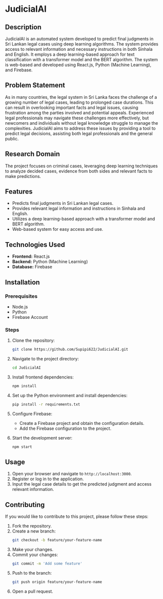 # JudicialAI

## Description
JudicialAI is an automated system developed to predict final judgments in Sri Lankan legal cases using deep learning algorithms. The system provides access to relevant information and necessary instructions in both Sinhala and English. It employs a deep learning-based approach for text classification with a transformer model and the BERT algorithm. The system is web-based and developed using React.js, Python (Machine Learning), and Firebase.

## Problem Statement
As in many countries, the legal system in Sri Lanka faces the challenge of a growing number of legal cases, leading to prolonged case durations. This can result in overlooking important facts and legal issues, causing frustration among the parties involved and potential appeals. Experienced legal professionals may navigate these challenges more effectively, but newcomers and individuals without legal knowledge struggle to manage the complexities. JudicialAI aims to address these issues by providing a tool to predict legal decisions, assisting both legal professionals and the general public.

## Research Domain
The project focuses on criminal cases, leveraging deep learning techniques to analyze decided cases, evidence from both sides and relevant facts to make predictions.

## Features
- Predicts final judgments in Sri Lankan legal cases.
- Provides relevant legal information and instructions in Sinhala and English.
- Utilizes a deep learning-based approach with a transformer model and BERT algorithm.
- Web-based system for easy access and use.

## Technologies Used
- **Frontend:** React.js
- **Backend:** Python (Machine Learning)
- **Database:** Firebase

## Installation
### Prerequisites
- Node.js
- Python
- Firebase Account

### Steps
1. Clone the repository:
    ```bash
    git clone https://github.com/Supipi622/JudicialAI.git
    ```
2. Navigate to the project directory:
    ```bash
    cd JudicialAI
    ```
3. Install frontend dependencies:
    ```bash
    npm install
    ```
4. Set up the Python environment and install dependencies:
    ```bash
    pip install -r requirements.txt
    ```
5. Configure Firebase:
    - Create a Firebase project and obtain the configuration details.
    - Add the Firebase configuration to the project.

6. Start the development server:
    ```bash
    npm start
    ```

## Usage
1. Open your browser and navigate to `http://localhost:3000`.
2. Register or log in to the application.
3. Input the legal case details to get the predicted judgment and access relevant information.

## Contributing
If you would like to contribute to this project, please follow these steps:

1. Fork the repository.
2. Create a new branch:
    ```bash
    git checkout -b feature/your-feature-name
    ```
3. Make your changes.
4. Commit your changes:
    ```bash
    git commit -m 'Add some feature'
    ```
5. Push to the branch:
    ```bash
    git push origin feature/your-feature-name
    ```
6. Open a pull request.


